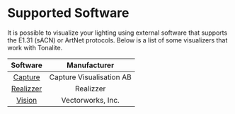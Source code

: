 # Supported Software

It is possible to visualize your lighting using external software that supports the E1.31 (sACN) or ArtNet protocols. Below is a list of some visualizers that work with Tonalite.

| Software                                                                        | Manufacturer  |
|:-------------------------------------------------------------------------------:|:-------------:|
| [Capture](http://www.capturesweden.com/)                                        | Capture Visualisation AB |
| [Realizzer](http://www.realizzer.com/)                                          | Realizzer |
| [Vision](http://www.espvision.com/)                                             | Vectorworks, Inc. |
